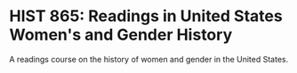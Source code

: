 # HIST 865: Readings in United States Women's and Gender History

A readings course on the history of women and gender in the United States.